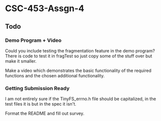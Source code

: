 # CSC-453-Assgn-4

## Todo

### Demo Program + Video
Could you include testing the fragmentation feature in the demo program? There is code to test it in fragTest so just copy some of the stuff over but make it smaller.

Make a video which demonstrates the basic functionality of the required functions and the chosen additional functionality. 

### Getting Submission Ready
I am not entirely sure if the TinyFS_errno.h file should be capitalized, in the test files it is but in the spec it isn't.

Format the README and fill out survey.